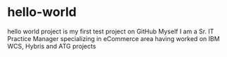 # hello-world
hello world project is my first test project on GitHub
Myself I am a Sr. IT Practice Manager specializing in eCommerce area having worked on IBM WCS, Hybris and ATG projects
